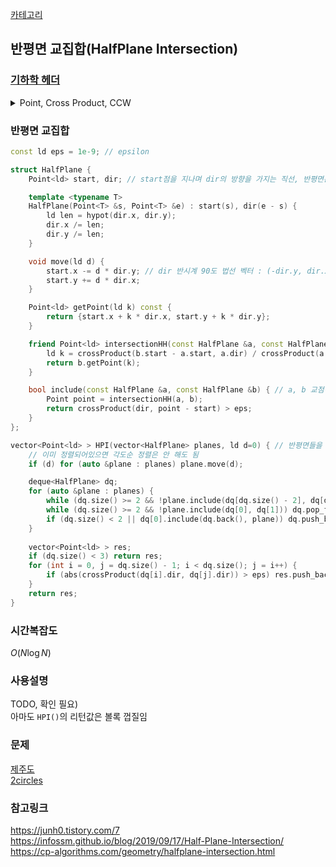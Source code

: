 [카테고리](/README.md)
## 반평면 교집합(HalfPlane Intersection)
### [기하학 헤더](/기하학/Geometry%20Header.md)
<details>
<summary>Point, Cross Product, CCW</summary>

```cpp
template <typename T>
struct Point {
    T x, y;

    Point() = default;
    Point(T x, T y) : x(x), y(y) {}
    template <typename U> Point(const Point<U> &other) : x(static_cast<T>(other.x)), y(static_cast<T>(other.y)) {}

    Point operator-(const Point &other) const { return {x - other.x, y - other.y}; }
};

template <typename T>
T crossProduct(const Point<T> &p1, const Point<T> &p2) {
    return (p1.x * p2.y - p2.x * p1.y);
}

template <typename T>
int ccw(const Point<T> &p1, const Point<T> &p2, const Point<T> &p3) { // -1 : 시계, 0 : 일직선, 1 : 반시계
    T cp = crossProduct(p2 - p1, p3 - p1);
    return (cp > 0) - (cp < 0);
}
```
</details>

### 반평면 교집합
```cpp
const ld eps = 1e-9; // epsilon

struct HalfPlane {
    Point<ld> start, dir; // start점을 지나며 dir의 방향을 가지는 직선, 반평면은 dir 반시계 90도 방향(dir 기준 왼쪽)으로 정의

    template <typename T>
    HalfPlane(Point<T> &s, Point<T> &e) : start(s), dir(e - s) {
        ld len = hypot(dir.x, dir.y);
        dir.x /= len;
        dir.y /= len;
    }

    void move(ld d) {
        start.x -= d * dir.y; // dir 반시계 90도 법선 벡터 : (-dir.y, dir.x)
        start.y += d * dir.x;
    }

    Point<ld> getPoint(ld k) const {
        return {start.x + k * dir.x, start.y + k * dir.y};
    }

    friend Point<ld> intersectionHH(const HalfPlane &a, const HalfPlane &b) {
        ld k = crossProduct(b.start - a.start, a.dir) / crossProduct(a.dir, b.dir);
        return b.getPoint(k);
    }

    bool include(const HalfPlane &a, const HalfPlane &b) { // a, b 교점이 반평면 왼쪽에 포함되는지
        Point point = intersectionHH(a, b);
        return crossProduct(dir, point - start) > eps;
    }
};

vector<Point<ld> > HPI(vector<HalfPlane> planes, ld d=0) { // 반평면들을 각각의 방향으로 d만큼 움직였을 때 교집합
    // 이미 정렬되어있으면 각도순 정렬은 안 해도 됨
    if (d) for (auto &plane : planes) plane.move(d);

    deque<HalfPlane> dq;
    for (auto &plane : planes) {
        while (dq.size() >= 2 && !plane.include(dq[dq.size() - 2], dq[dq.size() - 1])) dq.pop_back();
        while (dq.size() >= 2 && !plane.include(dq[0], dq[1])) dq.pop_front();
        if (dq.size() < 2 || dq[0].include(dq.back(), plane)) dq.push_back(plane);
    }
    
    vector<Point<ld> > res;
    if (dq.size() < 3) return res;
    for (int i = 0, j = dq.size() - 1; i < dq.size(); j = i++) {
        if (abs(crossProduct(dq[i].dir, dq[j].dir)) > eps) res.push_back(intersectionHH(dq[i], dq[j]));
    }
    return res;
}
```
### 시간복잡도
$O(N \log{N})$   

### 사용설명
TODO, 확인 필요)   
아마도 `HPI()`의 리턴값은 볼록 껍질임   

### 문제
[제주도](https://www.acmicpc.net/problem/3903)   
[2circles](https://www.acmicpc.net/problem/5255)   

### 참고링크
https://junh0.tistory.com/7   
https://infossm.github.io/blog/2019/09/17/Half-Plane-Intersection/   
https://cp-algorithms.com/geometry/halfplane-intersection.html   